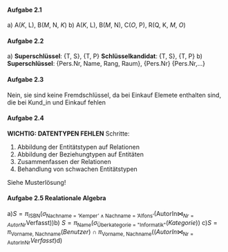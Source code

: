 #### Aufgabe 2.1
a) A(*K*, L), B(*M*, N, *K*)
b) A(*K*, L), B(*M*, N), C(*O*, P), R(Q, K, *M*, *O*)

#### Aufgabe 2.2
a) 
**Superschlüssel**: {T, S}, {T, P}
**Schlüsselkandidat**: {T, S}, {T, P}
b)
**Superschlüssel**:
{Pers.Nr, Name, Rang, Raum}, {Pers.Nr}
{Pers.Nr,...}

#### Aufgabe 2.3
Nein, sie sind keine Fremdschlüssel, da bei Einkauf Elemete enthalten sind, die bei Kund_in und Einkauf fehlen

#### Aufgabe 2.4
**WICHTIG: DATENTYPEN FEHLEN**
Schritte:
1. Abbildung der Entitätstypen auf Relationen
2. Abbildung der Beziehungtypen auf Entitäten
3. Zusammenfassen der Relationen
4. Behandlung von schwachen Entitätstypen

Siehe Musterlösung!

#### Aufgabe 2.5 Realationale Algebra

a)$S = \pi_{\text{ISBN}} (\sigma_{\text{Nachname = 'Kemper'} \land \text{Nachname = 'Alfons'}}(\text{AutorIn} \bowtie _{Nr = AutorNr} \text{Verfasst}))$b)
$S = \pi_{\text{Name}}(\sigma_{\text{Überkategorie = "Informatik"}}(Kategorie))$
c)$S = \pi _\text{Vorname, Nachname} (Benutzer) \cap \pi _\text{Vorname, Nachname}((AutorIn \bowtie _\text{Nr = AutorInNr} Verfasst)$d)